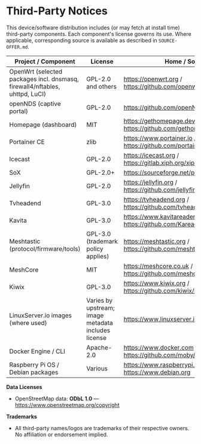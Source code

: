 # Third-Party Notices

This device/software distribution includes (or may fetch at install time) third-party components. Each component's license governs its use. Where applicable, corresponding source is available as described in `SOURCE-OFFER.md`.

| Project / Component | License | Home / Source |
|---|---|---|
| OpenWrt (selected packages incl. dnsmasq, firewall4/nftables, uhttpd, LuCI) | GPL-2.0 and others | https://openwrt.org / https://github.com/openwrt/openwrt |
| openNDS (captive portal) | GPL-2.0 | https://github.com/openNDS/openNDS |
| Homepage (dashboard) | MIT | https://gethomepage.dev / https://github.com/gethomepage/homepage |
| Portainer CE | zlib | https://www.portainer.io / https://github.com/portainer/portainer |
| Icecast | GPL-2.0 | https://icecast.org / https://gitlab.xiph.org/xiph/icecast-server |
| SoX | GPL-2.0+ | https://sourceforge.net/projects/sox/ |
| Jellyfin | GPL-2.0 | https://jellyfin.org / https://github.com/jellyfin/jellyfin |
| Tvheadend | GPL-3.0 | https://tvheadend.org / https://github.com/tvheadend/tvheadend |
| Kavita | GPL-3.0 | https://www.kavitareader.com / https://github.com/Kareadita/Kavita |
| Meshtastic (protocol/firmware/tools) | GPL-3.0 (trademark policy applies) | https://meshtastic.org / https://github.com/meshtastic/ |
| MeshCore | MIT | https://meshcore.co.uk / https://github.com/meshcore |
| Kiwix | GPL-3.0 | https://www.kiwix.org / https://github.com/kiwix/kiwix-desktop |
| LinuxServer.io images (where used) | Varies by upstream; image metadata includes license | https://www.linuxserver.io |
| Docker Engine / CLI | Apache-2.0 | https://www.docker.com / https://github.com/moby/moby |
| Raspberry Pi OS / Debian packages | Various | https://www.raspberrypi.com/software / https://www.debian.org |

**Data Licenses**
- OpenStreetMap data: **ODbL 1.0** — https://www.openstreetmap.org/copyright

**Trademarks**
- All third-party names/logos are trademarks of their respective owners. No affiliation or endorsement implied.

